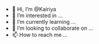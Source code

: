 - 👋 Hi, I’m @Kairiya
- 👀 I’m interested in ...
- 🌱 I’m currently learning ...
- 💞️ I’m looking to collaborate on ...
- 📫 How to reach me ...

<!---
Kairiya/Kairiya is a ✨ special ✨ repository because its `README.md` (this file) appears on your GitHub profile.
You can click the Preview link to take a look at your changes.
--->
